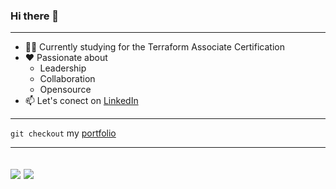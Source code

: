 ### Hi there 👋
---

- 👨‍🎓 Currently studying for the Terraform Associate Certification
- ♥️ Passionate about
  - Leadership
  - Collaboration
  - Opensource
- 📫 Let's conect on [LinkedIn](https://www.linkedin.com/in/steven-lucero/)

---
```git checkout``` my [portfolio](https://stevejoluc.github.io)

---
![](https://github.com/stevejoluc/github-stats/blob/master/generated/overview.svg)
![](https://github.com/stevejoluc/github-stats/blob/master/generated/languages.svg)
---
